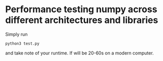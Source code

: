 # Performance testing numpy across different architectures and libraries

Simply run

    python3 test.py

and take note of your runtime. If will be 20-60s on a modern computer.
